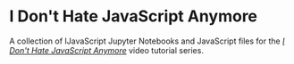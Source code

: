 # I Don't Hate JavaScript Anymore

A collection of IJavaScript Jupyter Notebooks and JavaScript files for the _[I Don't Hate JavaScript Anymore](https://www.youtube.com/playlist?list=PLz6hh7iUxR22tMe1ENMVYgBtGEJ4GRLWj)_ video tutorial series.
